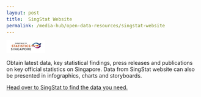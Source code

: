 ```yaml
---
layout: post
title:  SingStat Website
permalink: /media-hub/open-data-resources/singstat-website
---
```


<div style="width:20%;display:flex;flex-wrap:wrap;">
  <div style="flex:20%"><a href="https://www.singstat.gov.sg/find-data" target="_blank"><img alt="SingStat" src="/images/media-hub/open-data-resources/singstat.jpeg"></a>
  </div>
</div>  
  
Obtain latest data, key statistical findings, press releases and publications on key official statistics on Singapore.  Data from SingStat website can also be presented in infographics, charts and storyboards.

<a href="https://www.singstat.gov.sg/find-data" target="_blank">Head over to SingStat to find the data you need.</a>
